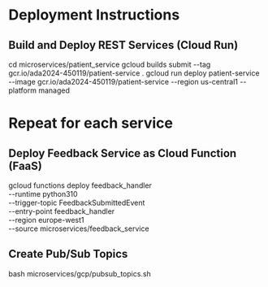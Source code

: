 # Deployment Instructions

## Build and Deploy REST Services (Cloud Run)
cd microservices/patient_service
gcloud builds submit --tag gcr.io/ada2024-450119/patient-service .
gcloud run deploy patient-service --image gcr.io/ada2024-450119/patient-service --region us-central1 --platform managed

# Repeat for each service

## Deploy Feedback Service as Cloud Function (FaaS)
gcloud functions deploy feedback_handler \
  --runtime python310 \
  --trigger-topic FeedbackSubmittedEvent \
  --entry-point feedback_handler \
  --region europe-west1 \
  --source microservices/feedback_service

## Create Pub/Sub Topics
bash microservices/gcp/pubsub_topics.sh

